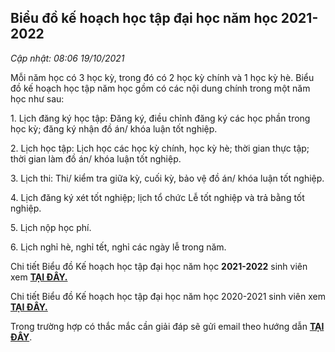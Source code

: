Biểu đồ kế hoạch học tập đại học năm học 2021-2022
--------------------------------------------------

_Cập nhật: 08:06 19/10/2021_

Mỗi năm học có 3 học kỳ, trong đó có 2 học kỳ chính và 1 học kỳ hè. Biểu đồ kế hoạch học tập năm học gồm có các nội dung chính trong một năm học như sau:

1\. Lịch đăng ký học tập: Đăng ký, điều chỉnh đăng ký các học phần trong học kỳ; đăng ký nhận đồ án/ khóa luận tốt nghiệp.

2\. Lịch học tập: Lịch học các học kỳ chính, học kỳ hè; thời gian thực tập; thời gian làm đồ án/ khóa luận tốt nghiệp.

3\. Lịch thi: Thi/ kiểm tra giữa kỳ, cuối kỳ, bảo vệ đồ án/ khóa luận tốt nghiệp.

4\. Lịch đăng ký xét tốt nghiệp; lịch tổ chức Lễ tốt nghiệp và trả bằng tốt nghiệp.

5\. Lịch nộp học phí.

6\. Lịch nghỉ hè, nghỉ tết, nghỉ các ngày lễ trong năm.

Chi tiết Biểu đồ Kế hoạch học tập đại học năm học **2021-2022** sinh viên xem [**TẠI ĐÂY.**](https://ctt.hust.edu.vn/Upload/Nguyen%20Quoc%20Dat/files/DTDH_Kehoach/2021-2022/Bie%CC%82%CC%89u%20%C4%91o%CC%82%CC%80%20ke%CC%82%CC%81%20hoa%CC%A3ch%20ho%CC%A3c%20ta%CC%A3%CC%82p%202021-2022%20-%20g%E1%BB%ADi%20khoa%20vi%E1%BB%87n%2010092021.pdf)

Chi tiết Biểu đồ Kế hoạch học tập đại học năm học 2020-2021 sinh viên xem **[TẠI ĐÂY.](https://ctt.hust.edu.vn/Upload/Nguyen%20Quoc%20Dat/files/DTDH_Kehoach/2020-2021/04_1%20Bie%CC%82%CC%89u%20%C4%91o%CC%82%CC%80%20KHHT%202021-2022_t%E1%BB%AB%2022_2_2021.pdf)**

Trong trường hợp có thắc mắc cần giải đáp sẽ gửi email theo hướng dẫn [**TẠI ĐÂY**](https://sv-ctt.hust.edu.vn/#/so-tay-sv/69/huong-dan-gui-cau-hoi-toi-phong-dao-tao-cac-van-de-ve-hoc-tap-hoc-phi).